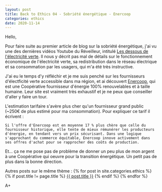 ```yaml
---
layout: post
title: Back to Ethics 04 - Sobriété énergétique - Enercoop
categories: ethics
date: 2020-11-14
---
```


Hello,

Pour faire suite au premier article de blog sur la sobriété énergétique, j'ai vu une des dernières vidéos Youtube du Réveilleur, intitulé [Les dessous de l'électricité verte](https://www.youtube.com/watch?v=goceQuwWwKA). Il nous y décrit pas mal de détails sur le fonctionnement économique de l'électricité verte, sa redistribution dans le réseau électrique et sa consommation par les usagers, qui m'a été très instructive.

J'ai eu le temps d'y réfléchir et je me suis penché sur les fournisseurs d'électficité verte accessible dans ma région, et ai découvert [Enercoop](https://www.enercoop.fr/), qui est une Coopérative fournisseur d'énergie 100% renouvelables et à taille humaine. Leur site est vraiment très exhaustif et je ne peux que conseiller d'aller y faire un tour.

L'estimation tarifaire s'avère plus cher qu'un fournisseur grand public (~250€ de plus estimé pour ma consommation). Pour expliquer ce tarif il écrivent :
```
Si l'offre d'Enercoop est en moyenne 17 % plus chère que celle du fournisseur historique, elle tente de mieux rémunérer les producteurs d'énergie, en tendant vers un prix sécurisant. Dans une logique s'approchant du commerce équitable, Enercoop innove activement dans ses offres d'achat pour se rapprocher des coûts de production.
```

Et... ça ne me pose pas de problème de donner un peu plus de mon argent à une Coopérative qui oeuvre pour la transition énergétique. Un petit pas de plus dans la bonne direction.


Autres posts sur le même thème :
{% for post in site.categories.ethics %}
{% if post.title != page.title %}
<a href="{{ post.url }}">{{ post.title }}</a>
{% endif %}
{% endfor %}

A+
